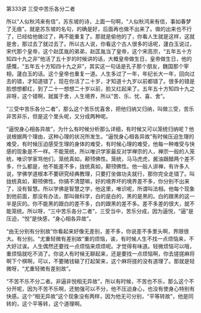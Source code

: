 第333讲 三受中苦乐各分二者

所以“人似秋鸿来有信”，苏东坡的诗，上面一句啊，“人似秋鸿来有信，事如春梦了无痕”。就是苏东坡的名句，的确是好，后面再也做不出来了。做的出来也不行了，已经给他做过了，再不能重复了。那就是偷他的了，你看人生就是这样，这就是舍，那过去了就过去了。所以古人说，你看这个古人很多的话呢，蘧白玉说过，宋代那个皇帝，这个赵匡胤的弟弟，赵匡胤当了皇帝，这个宋高宗，“五年五十方知四十九之非”他活了五十岁的时候讲的话，大概皇帝做生日，皇帝做生日，他的感慨，“五年五十方知四十九之非”，其实这一句话是孔子那个朋友，魏国那个宰相，蘧白玉的话。这个皇帝也重复一道。人生多过了一年，年纪长大一年，回向过去的错，才知道错了，现在你活了二十岁，才知道十九岁以前都错了。很多的错是脸想想都红，到了二十一想想二十岁以前，脸又红起来了。五年五十方知四十九之非呀，这个错啊，就属于舍，人生境界，所以“苦、乐、忧、喜、舍”。

“三受中苦乐各分二者”，那么这个苦乐忧喜舍，把他归纳又归纳，叫做三受，苦乐非苦非乐，但是这个里头呢，又分成两种呢。

“逼悦身心相各异故”，为什么有时候分析那么详细，有时候又可以笼统归纳呢？他说根据两个理由，这种心理的状况所发生。“逼悦身心相各异故”有时候压迫生理的难受，有时候压迫感受生理的身体的难受，有时候心理的难受，他每一种难受与快感的现象是不一样。不能笼统，所以唯识学家最反对学禅宗的人，禅宗一般的人笼统，唯识学家骂他们，笼统真如，颟顸佛性。笼统，马马虎虎，酱油跟醋两个差不多，什么都是，他不能差不多，拢统真如，颟顸佛性。他一般人讲禅，有许多人说，学佛学道根本不要研究经典教理，只要打坐做功夫就行，那你完全走错了。叫拢统真如，颟顸佛性。你搞不清楚嘛，好的境界坏的境界差不多，你分别不出来了，没有智慧。所以学佛是智慧之学，他这里，唯识呢，所谓叫法相。他每个现象到他前面，那没有办法，那叫做科学，白的是白的，黑的是黑的。白的跟黑的这一半是灰的。你不能黑的跟白的差不多，白的跟黑的差不多。差不多差的很大，就不能笼统。所以呀，“三中苦乐各分二者”，三受当中，苦乐分成，因为逼悦，“逼”是压迫，“悦”是快感，“身心相各异故”。

“由无分别有分别故”你看起来好像无差别，差不多，你说差不多里头啊，界限很大。有分别。“尤重轻微有差别故”重的烦恼，诶，有时候人生不找一点烦恼来，不大好过诶。人生偶然还要找一点烦恼来烦烦呢。才觉得有味道。轻微烦恼可以哦，重烦恼就吃不消了。你说人有时候无聊起来，还是要找一点烦恼啊，你去搓搓麻将啊下个棋啊，可以，不要赌钱输了打起架来，这个麻将搓的没有道理了。那就是轻微呀，“尤重轻微有差别故”。

“不苦不乐不分二者。非逼非悦相无异故”，所以有时候，不苦也不乐，那么这个不分开呢，因为不苦不乐啊，还勉强可以不分，他不压迫身心，也没有使身心特别有快感。这个“相无异故”这个现象没有两样，因为他无可分别，“平等转故”，他是同转的，这个平等转，这个道理啊。


